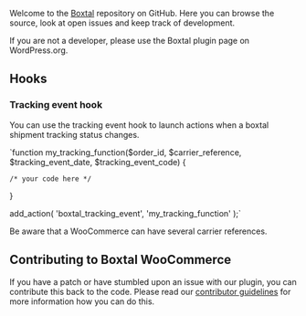 Welcome to the <a href="https://www.boxtal.com/">Boxtal</a> repository on GitHub. Here you can browse the source, look at open issues and keep track of development.

If you are not a developer, please use the Boxtal plugin page on WordPress.org.

## Hooks

### Tracking event hook

You can use the tracking event hook to launch actions when a boxtal shipment tracking status changes.

`function my_tracking_function($order_id, $carrier_reference, $tracking_event_date, $tracking_event_code) {

    /* your code here */
}

add_action( 'boxtal_tracking_event', 'my_tracking_function' );`

Be aware that a WooCommerce can have several carrier references.

## Contributing to Boxtal WooCommerce
If you have a patch or have stumbled upon an issue with our plugin, you can contribute this back to the code. Please read our [contributor guidelines](https://github.com/Boxtale/boxtal-woocommerce-poc/blob/master/.github/CONTRIBUTING.md) for more information how you can do this.